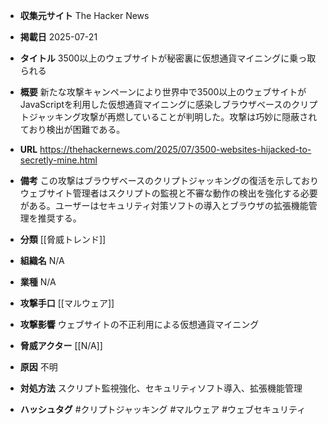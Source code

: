 - **収集元サイト**
The Hacker News

- **掲載日**
2025-07-21

- **タイトル**
3500以上のウェブサイトが秘密裏に仮想通貨マイニングに乗っ取られる

- **概要**
新たな攻撃キャンペーンにより世界中で3500以上のウェブサイトがJavaScriptを利用した仮想通貨マイニングに感染しブラウザベースのクリプトジャッキング攻撃が再燃していることが判明した。攻撃は巧妙に隠蔽されており検出が困難である。

- **URL**
https://thehackernews.com/2025/07/3500-websites-hijacked-to-secretly-mine.html

- **備考**
この攻撃はブラウザベースのクリプトジャッキングの復活を示しておりウェブサイト管理者はスクリプトの監視と不審な動作の検出を強化する必要がある。ユーザーはセキュリティ対策ソフトの導入とブラウザの拡張機能管理を推奨する。

- **分類**
[[脅威トレンド]]

- **組織名**
N/A

- **業種**
N/A

- **攻撃手口**
[[マルウェア]]

- **攻撃影響**
ウェブサイトの不正利用による仮想通貨マイニング

- **脅威アクター**
[[N/A]]

- **原因**
不明

- **対処方法**
スクリプト監視強化、セキュリティソフト導入、拡張機能管理

- **ハッシュタグ**
#クリプトジャッキング #マルウェア #ウェブセキュリティ
